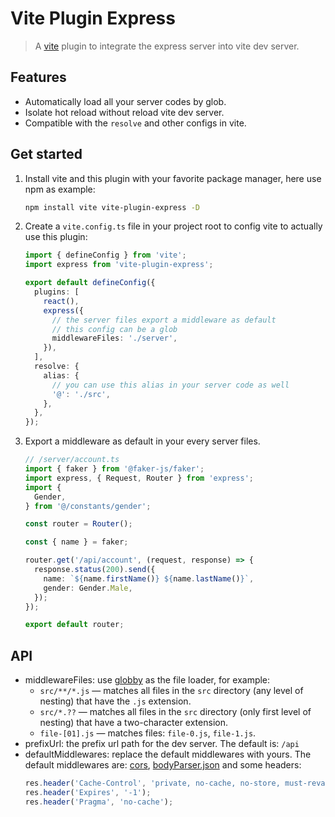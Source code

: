 # Vite Plugin Express

> A [vite](https://vitejs.dev/) plugin to integrate the express server into vite dev server.

## Features

- Automatically load all your server codes by glob.
- Isolate hot reload without reload vite dev server.
- Compatible with the `resolve` and other configs in vite.

## Get started

1. Install vite and this plugin with your favorite package manager, here use npm as example:

   ```bash
   npm install vite vite-plugin-express -D
   ```
2. Create a `vite.config.ts` file in your project root to config vite to actually use this plugin:

   ```ts
   import { defineConfig } from 'vite';
   import express from 'vite-plugin-express';

   export default defineConfig({
     plugins: [
       react(),
       express({
         // the server files export a middleware as default
         // this config can be a glob
         middlewareFiles: './server',
       }),
     ],
     resolve: {
       alias: {
         // you can use this alias in your server code as well
         '@': './src',
       },
     },
   });
   ```
3. Export a middleware as default in your every server files.
    ```ts
    // /server/account.ts
    import { faker } from '@faker-js/faker';
    import express, { Request, Router } from 'express';
    import {
      Gender,
    } from '@/constants/gender';
    
    const router = Router();
    
    const { name } = faker;
    
    router.get('/api/account', (request, response) => {
      response.status(200).send({
        name: `${name.firstName()} ${name.lastName()}`,
        gender: Gender.Male,
      });
    });
    
    export default router;
    ```

## API

- middlewareFiles: use [globby](https://github.com/sindresorhus/globby) as the file loader, for example:
  * `src/**/*.js` — matches all files in the `src` directory (any level of nesting) that have the `.js` extension.
  * `src/*.??` — matches all files in the `src` directory (only first level of nesting) that have a two-character extension.
  * `file-[01].js` — matches files: `file-0.js`, `file-1.js`.
- prefixUrl: the prefix url path for the dev server. The default is: `/api`
- defaultMiddlewares: replace the default middlewares with yours. The default middlewares are: [cors](https://github.com/expressjs/cors), [bodyParser.json](https://github.com/expressjs/body-parser#bodyparserjsonoptions) and some headers:
  ```ts
  res.header('Cache-Control', 'private, no-cache, no-store, must-revalidate');
  res.header('Expires', '-1');
  res.header('Pragma', 'no-cache');
  ```
